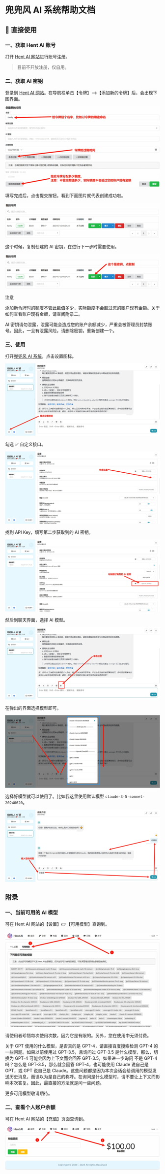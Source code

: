 # 兜兜风 AI 系统帮助文档

## 🚀 直接使用

### 一、获取 Hent AI 账号 

打开 [Hent AI 网站](https://ddf.gay)进行账号注册。

> 目前不开放注册，仅自用。

### 二、获取 AI 密钥

登录到 [Hent AI 网站](https://ddf.gay)。在导航栏单击【令牌】—>【添加新的令牌】后，会出现下图界面。

<img src=".\images\获取 AI 密钥-创建.jpg" style="zoom:60%;" />

填写完成后，点击提交按钮。看到下面图片就代表创建成功啦。 

<img src=".\images\获取 AI 密钥-成功.jpg" style="zoom:80%;" />

这个时候，复制创建的 AI 密钥，在进行下一步时需要使用。 

<img src=".\images\获取 AI 密钥-复制密钥.jpg" style="zoom:80%;" />

注意 

添加新令牌时的额度不管此数值多少，实际额度不会超过您的账户现有金额。关于如何查看账户现有金额，请查阅附录二。

AI 密钥请勿泄露，泄露可能会造成您的账户余额减少，严重会被管理员封禁账号。因此，一旦有泄露风险，请删除密钥，重新创建一个。 

### 三、使用

打开[兜兜风 AI 系统](https://ai.ddf.gay)，点击设置图标。

<img src=".\images\使用-点击设置按钮.jpg" style="zoom:80%;" />

勾选 ✅ 自定义接口。

<img src=".\images\使用-点击自定义接口.jpg" style="zoom:80%;" />

找到 API Key，填写第二步获取到的 AI 密钥。 

<img src=".\images\使用-粘贴密钥.jpg" style="zoom:80%;" />

然后到聊天界面，选择 AI 模型。 

<img src=".\images\使用-单击模型列表按钮.jpg" style="zoom:80%;" />

在弹出的界面选择模型即可。 

<img src=".\images\使用-选择模型.jpg" style="zoom:80%;" />

选择好模型就可以使用了。比如我这里使用默认模型 `claude-3-5-sonnet-20240620`。 

<img src=".\images\使用-AI解决问题.jpg" style="zoom:80%;" />



## 附录

### 一、当前可用的 AI 模型

可在 Hent AI 网站的【设置】👉【可用模型】查询到。

<img src=".\images\附录-当前可用的 AI 模型.jpg" style="zoom:80%;" />

请使用者珍惜每次使用次数，因为它是有限的。另外，您在使用中无须付费。

关于 GPT 使用的什么模型，是否真的是 GPT-4，请直接百度搜索检测 GPT-4 的一些问题。如果以前使用过 GPT-3.5，且询问过 GPT-3.5 是什么模型，那么，切换为 GPT-4 可能会因为上下文而会回答 GPT-3.5，如果进一步询问 不是 GPT-4 吗？怎么是 GPT-3.5，那么就会回答 GPT-4，也可能使用 Claude 说自己是 GPT，或 GPT 说自己是 Claude。这些问题都是因为本次会话会给调用的模型发送历史消息，而误以为是自己的称呼。在询问是什么模型时，请不要让上下文而影响本次答复。因此，最直接的方法就是问一些问题。

更多可用模型敬请期待。

### 二、查看个人账户余额

可在 Hent AI 网站的【充值】页面查询到。

<img src=".\images\附录-查看个人账户余额.jpg" style="zoom:80%;" />


